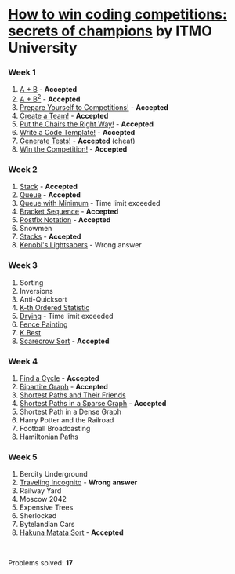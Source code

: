 # [How to win coding competitions: secrets of champions](https://www.edx.org/course/how-win-coding-competitions-secrets-itmox-i2cpx-0) by ITMO University

### Week 1
1. [A + B](https://github.com/kantuni/edX/tree/master/ITMOx/I2CPx/Week%201/A%2BB) - **Accepted**
2. [A + B<sup>2</sup>](https://github.com/kantuni/edX/tree/master/ITMOx/I2CPx/Week%201/A%20%2B%20B2) - **Accepted**
3. [Prepare Yourself to Competitions!](https://github.com/kantuni/edX/tree/master/ITMOx/I2CPx/Week%201/Prepare%20Yourself%20to%20Competitions) - **Accepted**
4. [Create a Team!](https://github.com/kantuni/edX/tree/master/ITMOx/I2CPx/Week%201/Create%20a%20Team) - **Accepted**
5. [Put the Chairs the Right Way!](https://github.com/kantuni/edX/tree/master/ITMOx/I2CPx/Week%201/Put%20the%20Chairs%20the%20Right%20Way) - **Accepted**
6. [Write a Code Template!](https://github.com/kantuni/edX/tree/master/ITMOx/I2CPx/Week%201/Write%20a%20Code%20Template) - **Accepted**
7. [Generate Tests!](https://github.com/kantuni/edX/tree/master/ITMOx/I2CPx/Week%201/Generate%20Tests) - **Accepted** (cheat)
8. [Win the Competition!](https://github.com/kantuni/edX/tree/master/ITMOx/I2CPx/Week%201/Win%20the%20Competition) - **Accepted**

### Week 2
1. [Stack](https://github.com/kantuni/edX/tree/master/ITMOx/I2CPx/Week%202/Stack) - **Accepted**
2. [Queue](https://github.com/kantuni/edX/tree/master/ITMOx/I2CPx/Week%202/Queue) - **Accepted**
3. [Queue with Minimum](https://github.com/kantuni/edX/tree/master/ITMOx/I2CPx/Week%202/Queue%20with%20Minimum) - Time limit exceeded
4. [Bracket Sequence](https://github.com/kantuni/edX/tree/master/ITMOx/I2CPx/Week%202/Bracket%20Sequence) - **Accepted**
5. [Postfix Notation](https://github.com/kantuni/edX/tree/master/ITMOx/I2CPx/Week%202/Postfix%20Notation) - **Accepted**
6. Snowmen
7. [Stacks](https://github.com/kantuni/edX/tree/master/ITMOx/I2CPx/Week%202/Stacks) - **Accepted**
8. [Kenobi's Lightsabers](https://github.com/kantuni/edX/tree/master/ITMOx/I2CPx/Week%202/Kenobis%20Lightsabers) - Wrong answer

### Week 3
1. Sorting
2. Inversions
3. Anti-Quicksort
4. [K-th Ordered Statistic](https://github.com/kantuni/edX/tree/master/ITMOx/I2CPx/Week%203/K-th%20Ordered%20Statistics)
5. [Drying](https://github.com/kantuni/edX/tree/master/ITMOx/I2CPx/Week%203/Drying) - Time limit exceeded
6. [Fence Painting](https://github.com/kantuni/edX/tree/master/ITMOx/I2CPx/Week%203/Fence%20Painting)
7. [K Best](https://github.com/kantuni/edX/tree/master/ITMOx/I2CPx/Week%203/K%20Best)
8. [Scarecrow Sort](https://github.com/kantuni/edX/tree/master/ITMOx/I2CPx/Week%203/Scarecrow%20Sort) - **Accepted**

### Week 4
1. [Find a Cycle](https://github.com/kantuni/edX/tree/master/ITMOx/I2CPx/Week%204/Find%20a%20Cycle) - **Accepted**
2. [Bipartite Graph](https://github.com/kantuni/edX/tree/master/ITMOx/I2CPx/Week%204/Bipartite%20Graph) - **Accepted**
3. [Shortest Paths and Their Friends](https://github.com/kantuni/edX/tree/master/ITMOx/I2CPx/Week%204/Shortest%20Paths%20and%20Their%20Friends)
4. [Shortest Paths in a Sparse Graph](https://github.com/kantuni/edX/tree/master/ITMOx/I2CPx/Week%204/Shortest%20Paths%20in%20a%20Sparse%20Graph) - **Accepted**
5. Shortest Path in a Dense Graph
6. Harry Potter and the Railroad
7. Football Broadcasting
8. Hamiltonian Paths

### Week 5
1. Bercity Underground
2. [Traveling Incognito](https://github.com/kantuni/edX/tree/master/ITMOx/I2CPx/Week%205/Traveling%20Incognito) - **Wrong answer**
3. Railway Yard
4. Moscow 2042
5. Expensive Trees
6. Sherlocked
7. Bytelandian Cars
8. [Hakuna Matata Sort](https://github.com/kantuni/edX/tree/master/ITMOx/I2CPx/Week%205/Hakuna%20Matata%20Sort) - **Accepted**

<br>

Problems solved: **17**  
